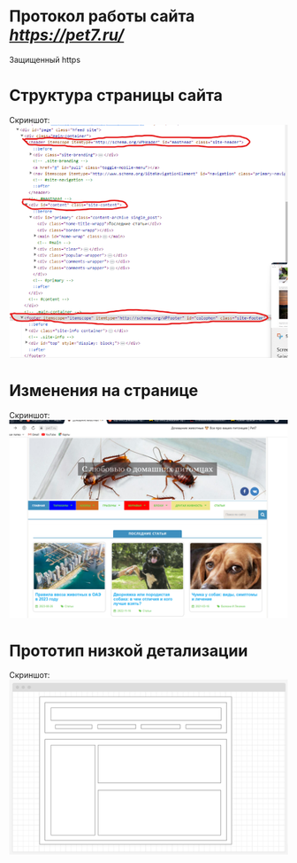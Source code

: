 # Протокол работы сайта *https://pet7.ru/*

Защищенный https

# Cтруктура страницы сайта

Скриншот:
![](Структура.png)

# Изменения на странице

Скриншот:
![](Скринизм.png)

# Прототип низкой детализации

Скриншот:
![](Прототип.png)
